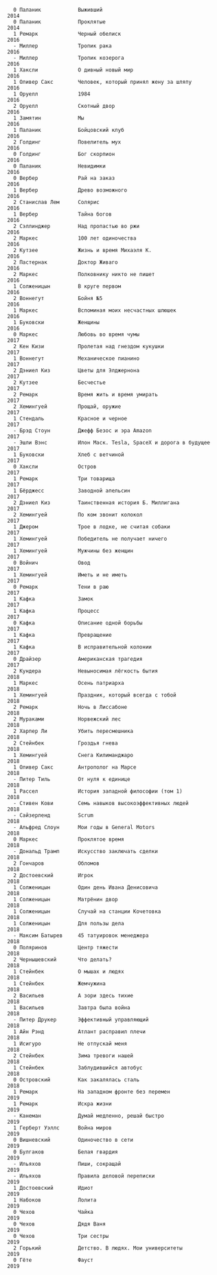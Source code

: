       0 Паланик            Выживший                                             2014
      0 Паланик            Проклятые                                            2014
      1 Ремарк             Черный обелиск                                       2016
      - Миллер             Тропик рака                                          2016
      - Миллер             Тропик козерога                                      2016
      1 Хаксли             О дивный новый мир                                   2016
      1 Оливер Сакс        Человек, который принял жену за шляпу                2016
      1 Оруелл             1984                                                 2016
      2 Оруелл             Скотный двор                                         2016
      1 Замятин            Мы                                                   2016
      1 Паланик            Бойцовский клуб                                      2016
      2 Голдинг            Повелитель мух                                       2016
      0 Голдинг            Бог скорпион                                         2016
      0 Паланик            Невидимки                                            2016
      0 Вербер             Рай на заказ                                         2016
      1 Вербер             Древо возможного                                     2016
      2 Станислав Лем      Солярис                                              2016
      1 Вербер             Тайна богов                                          2016
      2 Сэллинджер         Над пропастью во ржи                                 2016
      2 Маркес             100 лет одиночества                                  2016
      2 Кутзее             Жизнь и время Михаэля К.                             2016
      2 Пастернак          Доктор Живаго                                        2016
      2 Маркес             Полковнику никто не пишет                            2016
      1 Солженицын         В круге первом                                       2016
      2 Воннегут           Бойня №5                                             2016
      1 Маркес             Вспоминая моих несчастных шлюшек                     2016
      1 Буковски           Женщины                                              2016
      0 Маркес             Любовь во время чумы                                 2017
      2 Кен Кизи           Пролетая над гнездом кукушки                         2017
      1 Воннегут           Механическое пианино                                 2017
      2 Дэниел Киз         Цветы для Элджернона                                 2017
      2 Кутзее             Бесчестье                                            2017
      2 Ремарк             Время жить и время умирать                           2017
      2 Хемингуей          Прощай, оружие                                        2017
      1 Стендаль           Красное и черное                                     2017
      - Брэд Стоун         Джефф Безос и эра Amazon                             2017
      - Эшли Вэнс          Илон Маск. Tesla, SpaceX и дорога в будущее          2017
      1 Буковски           Хлеб с ветчиной                                      2017
      0 Хаксли             Остров                                               2017
      1 Ремарк             Три товарища                                         2017
      1 Бёрджесс           Заводной апельсин                                    2017
      2 Дэниел Киз         Таинственная история Б. Миллигана                    2017
      2 Хемингуей          По ком звонит колокол                                2017
      1 Джером             Трое в лодке, не считая собаки                       2017
      1 Хемингуей          Победитель не получает ничего                        2017
      1 Хемингуей          Мужчины без женщин                                   2017
      0 Войнич             Овод                                                 2017
      1 Хемингуей          Иметь и не иметь                                     2017
      0 Ремарк             Тени в раю                                           2017
      1 Кафка              Замок                                                2017
      1 Кафка              Процесс                                              2017
      0 Кафка              Описание одной борьбы                                2017
      1 Кафка              Превращение                                          2017
      1 Кафка              В исправительной колонии                             2017
      0 Драйзер            Американская трагедия                                2017
      2 Кундера            Невыносимая лёгкость бытия                           2018
      1 Маркес             Осень патриарха                                      2018
      1 Хемингуей          Праздник, который всегда с тобой                     2018
      2 Ремарк             Ночь в Лиссабоне                                     2018
      2 Мураками           Норвежский лес                                       2018
      2 Харпер Ли          Убить пересмешника                                   2018
      2 Стейнбек           Гроздья гнева                                        2018
      1 Хемингуей          Снега Килиманджаро                                   2018
      1 Оливер Сакс        Антрополог на Марсе                                  2018
      - Питер Тиль         От нуля к единице                                    2018
      1 Рассел             История западной философии (том 1)                   2018
      - Стивен Кови        Семь навыков высокоэффективных людей                 2018
      - Сайзерленд         Scrum                                                2018
      - Альфред Слоун      Мои годы в General Motors                            2018
      0 Маркес             Проклятое время                                      2018
      - Дональд Трамп      Искусство заключать сделки                           2018
      2 Гончаров           Обломов                                              2018
      2 Достоевский        Игрок                                                2018
      1 Солженицын         Один день Ивана Денисовича                           2018
      1 Солженицын         Матрёнин двор                                        2018
      1 Солженицын         Случай на станции Кочетовка                          2018
      1 Солженицын         Для пользы дела                                      2018
      - Максим Батырев     45 татуировок менеджера                              2018
      0 Поляринов          Центр тяжести                                        2018
      2 Чернышевский       Что делать?                                          2018
      1 Стейнбек           О мышах и людях                                      2018
      1 Стейнбек           Жемчужина                                            2018
      2 Васильев           А зори здесь тихие                                   2018
      1 Васильев           Завтра была война                                    2018
      - Питер Друкер       Эффективный управляющий                              2018
      1 Айн Рэнд           Атлант расправил плечи                               2018
      1 Исигуро            Не отпускай меня                                     2018
      2 Стейнбек           Зима тревоги нашей                                   2018
      1 Стейнбек           Заблудившийся автобус                                2018
      0 Островский         Как закалялась сталь                                 2018
      1 Ремарк             На западном фронте без перемен                       2019
      1 Ремарк             Искра жизни                                          2019
      - Канеман            Думай медленно, решай быстро                         2019
      1 Герберт Уэллс      Война миров                                          2019
      0 Вишневский         Одиночество в сети                                   2019
      0 Булгаков           Белая гвардия                                        2019
      - Ильяхов            Пиши, сокращай                                       2019
      - Ильяхов            Правила деловой переписки                            2019
      1 Достоевский        Идиот                                                2019
      1 Набоков            Лолита                                               2019
      0 Чехов              Чайка                                                2019
      0 Чехов              Дядя Ваня                                            2019
      0 Чехов              Три сестры                                           2019
      2 Горький            Детство. В людях. Мои университеты                   2019
      0 Гёте               Фауст                                                2019